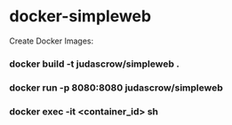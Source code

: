 # docker-simpleweb

Create Docker Images:

### docker build -t judascrow/simpleweb .
### docker run -p 8080:8080 judascrow/simpleweb
### docker exec -it <container_id> sh
